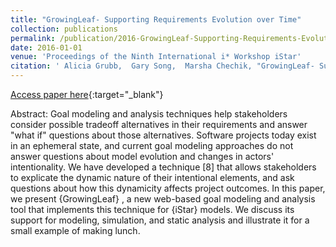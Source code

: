 ```yaml
---
title: "GrowingLeaf- Supporting Requirements Evolution over Time"
collection: publications
permalink: /publication/2016-GrowingLeaf-Supporting-Requirements-Evolution-over-Time
date: 2016-01-01
venue: 'Proceedings of the Ninth International i* Workshop iStar'
citation: ' Alicia Grubb,  Gary Song,  Marsha Chechik, "GrowingLeaf- Supporting Requirements Evolution over Time." Proceedings of the Ninth International i* Workshop iStar, 2016.'
---
```

[Access paper here](http://www.cs.toronto.edu/~amgrubb/archive/iStar16.pdf){:target="_blank"}

Abstract: Goal modeling and analysis techniques help stakeholders consider possible tradeoff alternatives in their requirements and answer "what if" questions about those alternatives. Software projects today exist in an ephemeral state, and current goal modeling approaches do not answer questions about model evolution and changes in actors' intentionality. We have developed a technique [8] that allows stakeholders to explicate the dynamic nature of their intentional elements, and ask questions about how this dynamicity affects project outcomes. In this paper, we present {GrowingLeaf} , a new web-based goal modeling and analysis tool that implements this technique for {iStar} models. We discuss its support for modeling, simulation, and static analysis and illustrate it for a small example of making lunch.
